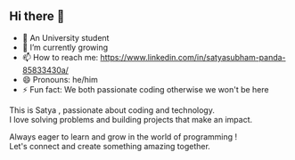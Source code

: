 ## Hi there 👋

- 🔭 An University student  
- 🌱 I’m currently growing
- 📫 How to reach me: https://www.linkedin.com/in/satyasubham-panda-85833430a/
- 😄 Pronouns: he/him
- ⚡ Fun fact: We both passionate coding otherwise we won't be here

This is Satya , passionate about coding and technology.  
I love solving problems and building projects that make an impact.  

Always eager to learn and grow in the world of programming !  
Let's connect and create something amazing together.
